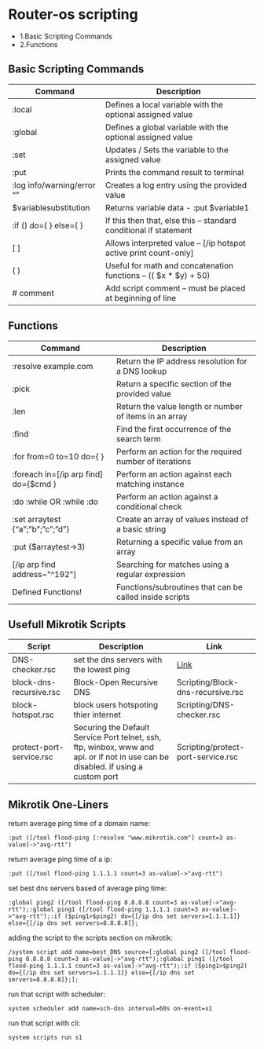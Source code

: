 # Router-os scripting
<ul>
<li>1.Basic Scripting Commands</li>
<li>2.Functions</li>
</ul>




## Basic Scripting Commands


|Command|Description|
|---|---|
|:local <variable name> <value>|Defines a local variable with the optional assigned value|
|:global <variable name> <value>|Defines a global variable with the optional assigned value|
|:set <variable name> <value>|Updates / Sets the variable to the assigned value|
|:put <value>|Prints the command result to terminal|
|:log info/warning/error “<value>”|Creates a log entry using the provided value|
|$variablesubstitution|Returns variable data - :put $variable1|
|:if (<condition>) do={ } else={ }|If this then that, else this – standard conditional if statement|
|[ <comand line substitution> ]|Allows interpreted value – [/ip hotspot active print count-only]|
|( <grouping operator> )|Useful for math and concatenation functions – (( $x * $y) + 50)|
| # comment |Add script comment – must be placed at beginning of line|



## Functions

|Command|Description|
|---|---|
|:resolve example.com|Return the IP address resolution for a DNS lookup|
|:pick <str> <start> <end>|Return a specific section of the provided value|
|:len <str>|Return the value length or number of items in an array|
|:find <str> <tofind>|Find the first occurrence of the search term|
|:for <str> from=0 to=10 do={ }|Perform an action for the required number of iterations|
|:foreach <str> in=[/ip arp find] do={$cmd }|Perform an action against each matching instance|
|:do :while OR :while :do|Perform an action against a conditional check|
|:set arraytest {“a”;”b”;”c”;”d”}|Create an array of values instead of a basic string|
|:put ($arraytest->3)|Returning a specific value from an array|
|[/ip arp find address~"^192"]|Searching for matches using a regular expression|
|Defined Functions!|Functions/subroutines that can be called inside scripts|




## Usefull Mikrotik Scripts
|Script|Description|Link|
|---|---|---|
|DNS-checker.rsc|set the dns servers with the lowest ping|<a href="Scripting/DNS-checker.rsc">Link</a>|
|block-dns-recursive.rsc|Block-Open Recursive DNS|Scripting/Block-dns-recursive.rsc|
|block-hotspot.rsc|block users hotspoting thier internet|Scripting/DNS-checker.rsc|
|protect-port-service.rsc|Securing the Default Service Port telnet, ssh, ftp, winbox, www and api. or if not in use can be disabled. if using a custom port|Scripting/protect-port-service.rsc|






## Mikrotik One-Liners

return average ping time of a domain name:

    :put ([/tool flood-ping [:resolve "www.mikrotik.com"] count=3 as-value]->"avg-rtt")

return average ping time of a ip:

    :put ([/tool flood-ping 1.1.1.1 count=3 as-value]->"avg-rtt")



set best dns servers based of average ping time:

    :global ping2 ([/tool flood-ping 8.8.8.8 count=3 as-value]->"avg-rtt");:global ping1 ([/tool flood-ping 1.1.1.1 count=3 as-value]->"avg-rtt");:if ($ping1>$ping2) do={[/ip dns set servers=1.1.1.1]} else={[/ip dns set servers=8.8.8.8]};


adding the script to the scripts section on mikrotik:

    /system script add name=best_DNS source=[:global ping2 ([/tool flood-ping 8.8.8.8 count=3 as-value]->"avg-rtt");:global ping1 ([/tool flood-ping 1.1.1.1 count=3 as-value]->"avg-rtt");:if ($ping1>$ping2) do={[/ip dns set servers=1.1.1.1]} else={[/ip dns set servers=8.8.8.8]};];

run that script with scheduler:

    system scheduler add name=sch-dns interval=60s on-event=s1


run that script with cli:

    system scripts run s1
